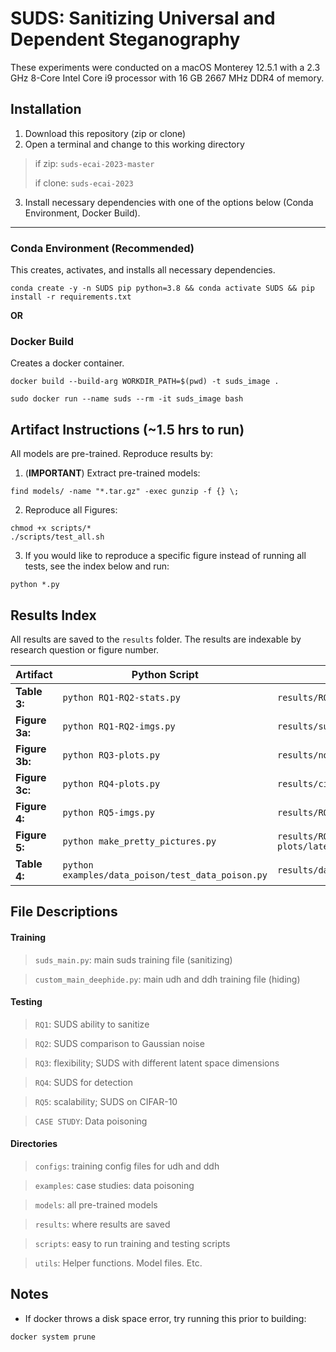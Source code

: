 # SUDS: Sanitizing Universal and Dependent Steganography
These experiments were conducted on a macOS Monterey 12.5.1 with a 2.3 GHz 8-Core Intel Core i9 processor with 16 GB 2667 MHz DDR4 of memory.

## Installation
1. Download this repository (zip or clone)
2. Open a terminal and change to this working directory
> if zip: `suds-ecai-2023-master`
> 
> if clone: `suds-ecai-2023`

3. Install necessary dependencies with one of the options below (Conda Environment, Docker Build).
---
### Conda Environment (Recommended)
This creates, activates, and installs all necessary dependencies.
```
conda create -y -n SUDS pip python=3.8 && conda activate SUDS && pip install -r requirements.txt
```
**OR**

### Docker Build
Creates a docker container.
```
docker build --build-arg WORKDIR_PATH=$(pwd) -t suds_image . 
```

```
sudo docker run --name suds --rm -it suds_image bash
```


## Artifact Instructions (~1.5 hrs to run)
All models are pre-trained. Reproduce results by:
1. (**IMPORTANT**) Extract pre-trained models:
```
find models/ -name "*.tar.gz" -exec gunzip -f {} \;
```
2. Reproduce all Figures:
```
chmod +x scripts/*
./scripts/test_all.sh
```

3. If you would like to reproduce a specific figure instead of running all tests, see the index below and run:
```
python *.py
```

## Results Index
All results are saved to the `results` folder. The results are indexable by research question or figure number.

| Artifact | Python Script | Result Location |
| -------- | -------- | -------- |
| **Table 3:** | `python RQ1-RQ2-stats.py` | `results/RQ1-RQ2-stats/all_img_stats.txt` |
| **Figure 3a:** |  `python RQ1-RQ2-imgs.py` | `results/suds-pretty-picture.pdf` |
| **Figure 3b:** | `python RQ3-plots.py` | `results/noise-pretty-picture.pdf` |
| **Figure 3c:** |  `python RQ4-plots.py` | `results/cifar-suds-pretty-picture.pdf` |
| **Figure 4:** | `python RQ5-imgs.py` | `results/RQ3-plots/zsize_results.pdf` |
| **Figure 5:** | `python make_pretty_pictures.py` | `results/RQ4-plots/latent_mappings_plot_compact.pdf` |
| **Table 4:** |  `python examples/data_poison/test_data_poison.py` | `results/data_poison/classification_results.txt` |


## File Descriptions
#### Training
> `suds_main.py`: main suds training file (sanitizing)

> `custom_main_deephide.py`: main udh and ddh training file (hiding)


#### Testing
> `RQ1`: SUDS ability to sanitize

> `RQ2`: SUDS comparison to Gaussian noise

> `RQ3`: flexibility; SUDS with different latent space dimensions

> `RQ4`: SUDS for detection

> `RQ5`: scalability; SUDS on CIFAR-10

> `CASE STUDY`: Data poisoning

#### Directories
> `configs`: training config files for udh and ddh

> `examples`: case studies: data poisoning

> `models`: all pre-trained models

> `results`: where results are saved

> `scripts`: easy to run training and testing scripts

> `utils`: Helper functions. Model files. Etc.

## Notes
- If docker throws a disk space error, try running this prior to building:
```
docker system prune
```

